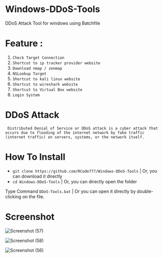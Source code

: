 # Windows-DDoS-Tools
DDoS Attack Tool for windows using Batchfile

# Feature : 
1. ``Check Target Connection``
2. ``Shortcut to ip tracker provider website``
3. ``Download nmap / zenmap``
4. ``NSLookup Target``
5. ``Shortcut to kali linux website``
6. ``Shortcut to wireshark website``
7. ``Shortcut to Virtual Box website``
8. ``Login System``

# DDoS Attack
`
Distributed Denial of Service or DDoS attack is a cyber attack that occurs due to flooding of the internet network by fake traffic (internet traffic) on servers, systems, or the network itself.`

# How To Install

- `git clone https://github.com/RCode777/Windows-DDoS-Tools` | Or, you can download it directly
- `cd Windows-DDoS-Tools` | Or, you can directly open the folder

Type Command `DDoS-Tools.bat` | Or you can open it directly by double-clicking on the file.

# Screenshot

![Screenshot (57)](https://user-images.githubusercontent.com/92700881/158737009-de895a4f-340e-4316-96cb-9bc7f5335a19.png)


![Screenshot (58)](https://user-images.githubusercontent.com/92700881/158737012-a2b13544-fab5-45ec-86d9-16ddbcf68dae.png)


![Screenshot (56)](https://user-images.githubusercontent.com/92700881/158737015-c4520396-da04-47c0-894e-452f3e6bceb3.png)
